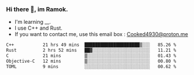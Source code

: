 ### Hi there 👋, im Ramok.

- I'm learning __.
- I use C++ and Rust.
- If you want to contact me, use this email box : Cooked4930@proton.me

<!--START_SECTION:waka-->

```txt
C++           21 hrs 49 mins  █████████████████████▒░░░   85.26 %
Rust          2 hrs 52 mins   ██▓░░░░░░░░░░░░░░░░░░░░░░   11.21 %
C             21 mins         ▒░░░░░░░░░░░░░░░░░░░░░░░░   01.43 %
Objective-C   12 mins         ▒░░░░░░░░░░░░░░░░░░░░░░░░   00.80 %
TOML          9 mins          ░░░░░░░░░░░░░░░░░░░░░░░░░   00.62 %
```

<!--END_SECTION:waka-->
